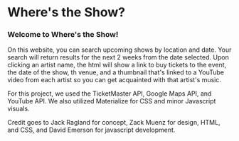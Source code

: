 # Where's the Show?

### Welcome to Where's the Show!

On this website, you can search upcoming shows by location and date. Your search will return results for the next 2 weeks from the date selected. Upon clicking an artist name, the html will show a link to buy tickets to the event, the date of the show, th venue, and a thumbnail that's linked to a YouTube video from each artist so you can get acquainted with that artist's music.

For this project, we used the TicketMaster API, Google Maps API, and YouTube API. We also utilized Materialize for CSS and minor Javascript visuals.

Credit goes to Jack Ragland for concept, Zack Muenz for design, HTML, and CSS, and David Emerson for javascript development. 
